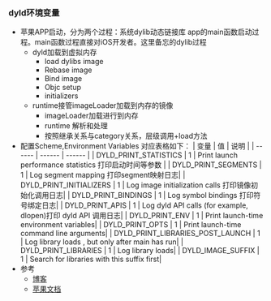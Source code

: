 ### dyld环境变量
- 苹果APP启动，分为两个过程：系统dylib动态链接库 app的main函数启动过程。main函数过程直接对iOS开发者。这里备忘的dylib过程
  - dyld加载到虚拟内存
    - load dylibs image
    - Rebase image
    - Bind image
    - Objc setup
    - initializers
  - runtime接管imageLoader加载到内存的镜像
    - imageLoader加载进行到内存
    - runtime 解析和处理
    - 按照继承关系与category关系，层级调用+load方法
- 配置Scheme,Environment Variables 对应表格如下：
   | 变量    | 值     | 说明    |
   | ------ | ------ | ------ |
   | DYLD_PRINT_STATISTICS | 1 | Print launch performance statistics 打印启动时间等参数 |
   | DYLD_PRINT_SEGMENTS   | 1 | Log segment mapping 打印segment映射日志|
   | DYLD_PRINT_INITIALIZERS | 1 | Log image initialization calls 打印镜像初始化调用日志|
   | DYLD_PRINT_BINDINGS   | 1 | Log symbol bindings 打印符号绑定日志|
   | DYLD_PRINT_APIS   | 1 | Log dyld API calls (for example, dlopen)打印 dyld API 调用日志|
   | DYLD_PRINT_ENV   | 1 | Print launch-time environment variables|
   | DYLD_PRINT_OPTS   | 1 | Print launch-time command line arguments|
   | DYLD_PRINT_LIBRARIES_POST_LAUNCH   | 1 | Log library loads , but only after main has run|
   | DYLD_PRINT_LIBRARIES   | 1 | Log library loads|
   | DYLD_IMAGE_SUFFIX   | 1 | Search for libraries with this suffix first|
- 参考
  - [博客](https://www.cnblogs.com/lxlx1798/p/9283956.html)
  - [苹果文档](https://developer.apple.com/library/archive/documentation/DeveloperTools/Conceptual/DynamicLibraries/100-Articles/LoggingDynamicLoaderEvents.html)
